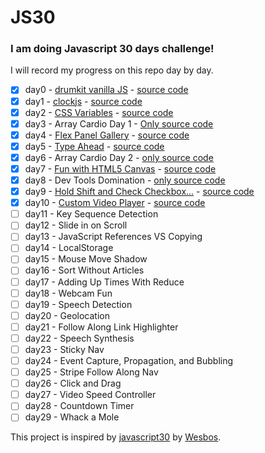 # JS30

### I am doing Javascript 30 days challenge!

I will record my progress on this repo day by day.


- [x] day0 - [drumkit vanilla JS](https://sawirricardo.github.io/JS30/day0-play-drum-kit/index.html) - [source code](https://github.com/sawirricardo/JS30/tree/gh-pages/day0-play-drum-kit)
- [x] day1 - [clockjs](https://sawirricardo.github.io/JS30/day1-clockjs/index.html) - [source code](https://github.com/sawirricardo/JS30/tree/gh-pages/day1-clockjs)
- [x] day2 - [CSS Variables](https://sawirricardo.github.io/JS30/day2%20-%20CSS%20Variables/index.html) - [source code](https://github.com/sawirricardo/JS30/tree/gh-pages/day2%20-%20CSS%20Variables)
- [x] day3 - Array Cardio Day 1 - [Only source code](https://github.com/sawirricardo/JS30/blob/gh-pages/day3%20-%20Array%20Cardio%20Day%201/main.js)
- [x] day4 - [Flex Panel Gallery](https://sawirricardo.github.io/JS30/day4%20-%20Flex%20Panel%20Gallery/index.html) - [source code](https://github.com/sawirricardo/JS30/tree/gh-pages/day4%20-%20Flex%20Panel%20Gallery)
- [x] day5 - [Type Ahead](https://sawirricardo.github.io/JS30/day5%20-%20Type%20Ahead/index.html) - [source code](https://github.com/sawirricardo/JS30/tree/gh-pages/day5%20-%20Type%20Ahead)
- [x] day6 - Array Cardio Day 2 - [only source code](https://github.com/sawirricardo/JS30/blob/gh-pages/day6%20-%20Array%20Cardio%20Day%202/script.js)
- [x] day7 - [Fun with HTML5 Canvas](https://sawirricardo.github.io/JS30/day7%20-%20Fun%20with%20HTML5%20Canvas/index.html) - [source code](https://github.com/sawirricardo/JS30/blob/gh-pages/day7%20-%20Fun%20with%20HTML5%20Canvas/index.html)
- [x] day8 - Dev Tools Domination - [only source code](https://github.com/sawirricardo/JS30/blob/gh-pages/day8%20-%20Dev%20Tools%20Domination/index.html)
- [x] day9 - [Hold Shift and Check Checkbox...](https://sawirricardo.github.io/JS30/day9%20-%20Hold%20Shift%20and%20Check%20Checkboxes/) - [source code](https://github.com/sawirricardo/JS30/tree/gh-pages/day9%20-%20Hold%20Shift%20and%20Check%20Checkboxes)
- [x] day10 - [Custom Video Player](https://sawirricardo.github.io/JS30/day10%20-%20Custom%20Video%20Player/index.html) - [source code](https://github.com/sawirricardo/JS30/tree/gh-pages/day10%20-%20Custom%20Video%20Player)
- [ ] day11 - Key Sequence Detection
- [ ] day12 - Slide in on Scroll
- [ ] day13 - JavaScript References VS Copying
- [ ] day14 - LocalStorage
- [ ] day15 - Mouse Move Shadow
- [ ] day16 - Sort Without Articles
- [ ] day17 - Adding Up Times With Reduce
- [ ] day18 - Webcam Fun
- [ ] day19 - Speech Detection
- [ ] day20 - Geolocation
- [ ] day21 - Follow Along Link Highlighter
- [ ] day22 - Speech Synthesis
- [ ] day23 - Sticky Nav
- [ ] day24 - Event Capture, Propagation, and Bubbling
- [ ] day25 - Stripe Follow Along Nav
- [ ] day26 - Click and Drag
- [ ] day27 - Video Speed Controller
- [ ] day28 - Countdown Timer
- [ ] day29 - Whack a Mole

This project is inspired by [javascript30](https://javascript30.com/) by [Wesbos](https://github.com/wesbos/JavaScript30).
